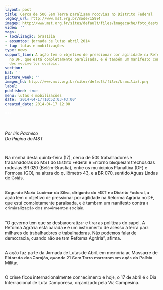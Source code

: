 ```yaml
---
layout: post
title: Cerca de 500 Sem Terra paralisam rodovias no Distrito Federal
legacy_url: http://www.mst.org.br/node/15984
images: http://www.mst.org.br/sites/default/files/imagecache/foto_destaque/brasilia!.png
video: ''
tags:
- localização: brasília
- assuntos: jornada de lutas abril 2014
- tag: lutas e mobilizações
type: news
support_line: A ação tem o objetivo de pressionar por agilidade na Reforma Agrária
  no DF, que está completamente paralisada, e é também um manifesto contra a criminalização
  dos movimentos sociais.
section: 
hat: ''
picture_week: ''
images_hd: http://www.mst.org.br/sites/default/files/brasilia!.png
label: 
published: true
menu: lutas e mobilizações
date: '2014-04-17T10:52:03-03:00'
created_date: 2014-04-17 12:00

---
```

<p class="MsoNormal"><img style="margin: 10px;" src="http://www.mst.org.br/sites/default/files/brasilia.jpg" alt=""><br><em><br>Por Iris Pacheco<br>Da Página do MST</em></p><p class="MsoNormal"><span>&nbsp;</span></p><p class="MsoNormal"><span>Na manhã desta quinta-feira (17), cerca de 500 trabalhadores e trabalhadoras do MST do Distrito Federal e Entorno bloqueiam trechos das rodovias BR 020 (Belém-Brasília), entre os municípios Planaltina (DF) e Formosa (GO), na altura do quilômetro 43, e a BR 070, sentido Aǵuas Lindas de Goiás.</span></p><p class="MsoNormal"><span><br>Segundo Maria Lucimar da Silva, dirigente do MST no Distrito Federal, a ação tem o objetivo de pressionar por agilidade na Reforma Agrária no DF, que está completamente paralisada, e é também um manifesto contra a criminalização dos movimentos sociais.</span></p><p class="MsoNormal"><span><br>“O governo tem que se desburocratizar e tirar as políticas do papel. A Reforma Agrária está parada e é um instrumento de acesso à terra para milhares de trabalhadores e trabalhadoras. Não podemos falar de democracia, quando não se tem Reforma Agrária”, afirma.</span></p><p class="MsoNormal"><span><br>A ação faz parte da Jornada de Lutas de Abril, em memória ao Massacre de Eldorado dos Carajás, quando 21 Sem Terra morreram em ação da Polícia Militar.</span></p><p class="MsoNormal"><span><br>O crime ficou internacionalmente conhecimento e hoje, o 17 de abril é o Dia Internacional de Luta Camponesa, organizado pela Via Campesina.</span></p><p class="MsoNormal">&nbsp;</p><p class="MsoNormal"><span></span></p>
